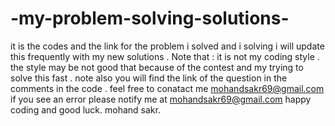 # -my-problem-solving-solutions-
it is the codes and the link for the problem i solved and i solving i will  update  this frequently  with my new solutions .
Note that : it is not my coding style . the style may be not good that because of the contest and my trying to solve this fast .
note  also you will find the link of the question in the comments in the code .
feel free to conatact me mohandsakr69@gmail.com if you see an error please notify me at mohandsakr69@gmail.com 
happy coding  and good luck.
mohand sakr.

